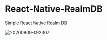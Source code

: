 # React-Native-RealmDB
Simple React Native Realm DB

![20200909-092307](https://user-images.githubusercontent.com/55027286/92680531-3f6b7c80-f355-11ea-86f2-9dbfecb2e66f.gif)
